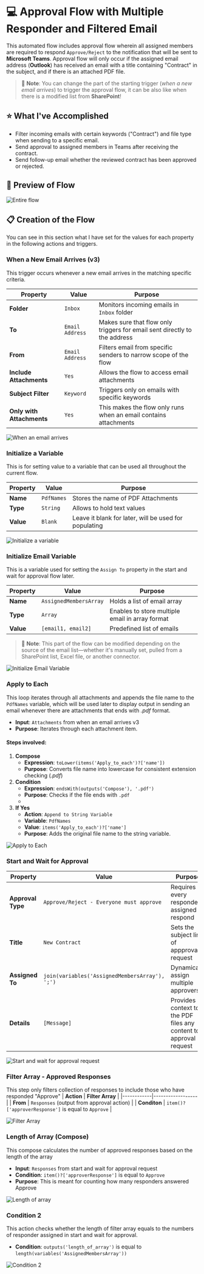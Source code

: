 # 💻 Approval Flow with Multiple Responder and Filtered Email
This automated flow includes approval flow wherein all assigned members are required to respond `Approve/Reject` to the notification that will be sent to **Microsoft Teams**. Approval flow will only occur if the assigned email address (**Outlook**) has received an email with a title containing "Contract" in the subject, and if there is an attached PDF file.

> 🔴 **Note**: You can change the part of the starting trigger (*when a new email arrives*) to trigger the approval flow, it can be also like when there is a modified list from **SharePoint**!
## ⭐ What I've Accomplished
- Filter incoming emails with certain keywords ("Contract") and file type when sending to a specific email.
- Send approval to assigned members in Teams after receiving the contract.
- Send follow-up email whether the reviewed contract has been approved or rejected.

## 👀 Preview of Flow
![Entire flow](/projects/P1%20-%20Automated%20Approval%20Flow%20with%20Multiple%20Responder%20and%20Filtered%20Email/images/P1_1.png)

## 📋 Creation of the Flow
You can see in this section what I have set for the values for each property in the following actions and triggers.

### When a New Email Arrives (v3)
This trigger occurs whenever a new email arrives in the matching specific criteria.

| **Property** | **Value**     | **Purpose**                  |
|--------------|---------------|------------------------------|
| **Folder**   | `Inbox`       | Monitors incoming emails in `Inbox` folder|
| **To**       |`Email Address`| Makes sure that flow only triggers for email sent directly to the address |
| **From**     |`Email Address`| Filters email from specific senders to narrow scope of the flow
| **Include Attachments** | `Yes` | Allows the flow to access email attachments
| **Subject Filter** | `Keyword` | Triggers only on emails with specific keywords
| **Only with Attachments** | `Yes` | This makes the flow only runs when an email contains attachments |

![When an email arrives](/projects/P1%20-%20Automated%20Approval%20Flow%20with%20Multiple%20Responder%20and%20Filtered%20Email/images/P1_2.png)
 
### Initialize a Variable 
This is for setting value to a variable that can be used all throughout the current flow.

| **Property** | **Value**      | **Purpose**                 |
|--------------|----------------|-----------------------------|
| **Name**     | `PdfNames`     | Stores the name of PDF Attachments |
| **Type**     | `String`       | Allows to hold text values |
| **Value**    | `Blank`        | Leave it blank for later, will be used for populating |

![Initialize a variable](/projects/P1%20-%20Automated%20Approval%20Flow%20with%20Multiple%20Responder%20and%20Filtered%20Email/images/P1_3.png)

### Initialize Email Variable
This is a variable used for setting the `Assign To` property in the start and wait for approval flow later.

| **Property** | **Value**      | **Purpose**                 |
|--------------|----------------|-----------------------------|
| **Name**     | `AssignedMembersArray` | Holds a list of email array|
| **Type**     | `Array`        | Enables to store multiple email in array format |
| **Value**    | `[email1, email2]` | Predefined list of emails

> 🔴 **Note**: This part of the flow can be modified depending on the source of the email list—whether it's manually set, pulled from a SharePoint list, Excel file, or another connector.

![Initialize Email Variable](/projects/P1%20-%20Automated%20Approval%20Flow%20with%20Multiple%20Responder%20and%20Filtered%20Email/images/P1_4.png)
### Apply to Each
This loop iterates through all attachments and appends the file name to the `PdfNames` variable, which will be used later to display output in sending an email whenever there are attachments that ends with *.pdf* format.
- **Input**: `Attachments` from when an email arrives v3
- **Purpose**: Iterates through each attachment item.

#### **Steps involved**:
1. **Compose**
    - **Expression**: `toLower(items('Apply_to_each')?['name'])`
    - **Purpose**: Converts file name into lowercase for consistent extension checking (*.pdf*)
2. **Condition**
    - **Expression**: `endsWith(outputs('Compose'), '.pdf')`
    - **Purpose**: Checks if the file ends with `.pdf`
    - 
3. **If Yes**
    - **Action**: `Append to String Variable`
    - **Variable**: `PdfNames`
    - **Value**: `items('Apply_to_each')?['name']`
    - **Purpose**: Adds the original file name to the string variable.

![Apply to Each](/projects/P1%20-%20Automated%20Approval%20Flow%20with%20Multiple%20Responder%20and%20Filtered%20Email/images/P1_5.png)

### Start and Wait for Approval

| **Property** | **Value**      | **Purpose**                 |
|--------------|----------------|-----------------------------|
| **Approval Type** | `Approve/Reject - Everyone must approve` | Requires every responder assigned to respond
| **Title** | `New Contract` | Sets the subject line of appproval request |
| **Assigned To** | `join(variables('AssignedMembersArray'), ';')` | Dynamically assign multiple approvers
| **Details** | `[Message]` | Provides context to the PDF files any content to approval request |

![Start and wait for approval request](/projects/P1%20-%20Automated%20Approval%20Flow%20with%20Multiple%20Responder%20and%20Filtered%20Email/images/P1_6.png)

### Filter Array - Approved Responses
This step only filters collection of responses to include those who have responded "Approve"
| **Action** | **Filter Array** |
|------------|------------------|
| **From**   | `Responses` (output from approval action) |
| **Conditon** | `item()?['approverResponse']` is equal to `Approve` |

![Filter Array](/projects/P1%20-%20Automated%20Approval%20Flow%20with%20Multiple%20Responder%20and%20Filtered%20Email/images/P1_7.png)


### Length of Array (Compose)
This compose calculates the number of approved responses based on the length of the array
- **Input**: `Responses` from start and wait for approval request
- **Condition**: `item()?['approverResponse']` is equal to `Approve`
- **Purpose**: This is meant for counting how many responders answered Approve

![Length of array](/projects/P1%20-%20Automated%20Approval%20Flow%20with%20Multiple%20Responder%20and%20Filtered%20Email/images/P1_8.png)


### Condition 2
This action checks whether the length of filter array equals to the numbers of responder assigned in start and wait for approval. 
- **Condition**: `outputs('length_of_array')` is equal to `length(variables('AssignedMembersArray'))`

![Condition 2](/projects/P1%20-%20Automated%20Approval%20Flow%20with%20Multiple%20Responder%20and%20Filtered%20Email/images/P1_9.png)